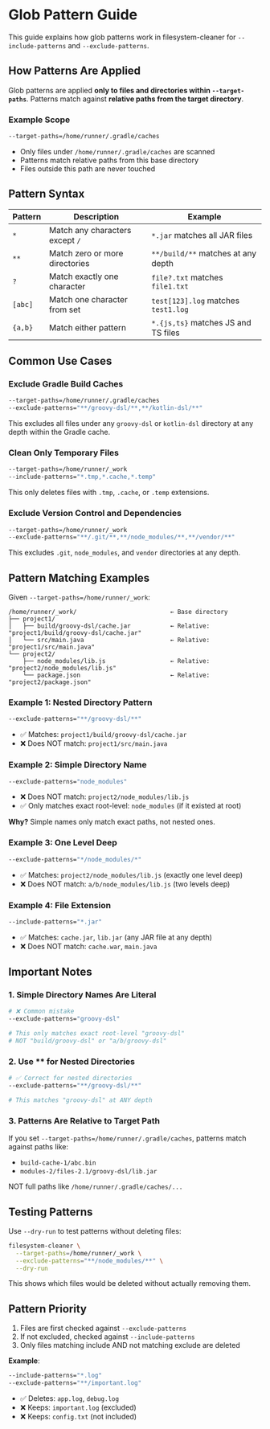# Glob Pattern Guide

This guide explains how glob patterns work in filesystem-cleaner for `--include-patterns` and `--exclude-patterns`.

## How Patterns Are Applied

Glob patterns are applied **only to files and directories within `--target-paths`**. Patterns match against **relative paths from the target directory**.

### Example Scope

```bash
--target-paths=/home/runner/.gradle/caches
```

- Only files under `/home/runner/.gradle/caches` are scanned
- Patterns match relative paths from this base directory
- Files outside this path are never touched

## Pattern Syntax

| Pattern | Description | Example |
|---------|-------------|---------|
| `*` | Match any characters except `/` | `*.jar` matches all JAR files |
| `**` | Match zero or more directories | `**/build/**` matches at any depth |
| `?` | Match exactly one character | `file?.txt` matches `file1.txt` |
| `[abc]` | Match one character from set | `test[123].log` matches `test1.log` |
| `{a,b}` | Match either pattern | `*.{js,ts}` matches JS and TS files |

## Common Use Cases

### Exclude Gradle Build Caches

```bash
--target-paths=/home/runner/.gradle/caches
--exclude-patterns="**/groovy-dsl/**,**/kotlin-dsl/**"
```

This excludes all files under any `groovy-dsl` or `kotlin-dsl` directory at any depth within the Gradle cache.

### Clean Only Temporary Files

```bash
--target-paths=/home/runner/_work
--include-patterns="*.tmp,*.cache,*.temp"
```

This only deletes files with `.tmp`, `.cache`, or `.temp` extensions.

### Exclude Version Control and Dependencies

```bash
--target-paths=/home/runner/_work
--exclude-patterns="**/.git/**,**/node_modules/**,**/vendor/**"
```

This excludes `.git`, `node_modules`, and `vendor` directories at any depth.

## Pattern Matching Examples

Given `--target-paths=/home/runner/_work`:

```
/home/runner/_work/                          ← Base directory
├── project1/
│   ├── build/groovy-dsl/cache.jar           ← Relative: "project1/build/groovy-dsl/cache.jar"
│   └── src/main.java                        ← Relative: "project1/src/main.java"
└── project2/
    ├── node_modules/lib.js                  ← Relative: "project2/node_modules/lib.js"
    └── package.json                         ← Relative: "project2/package.json"
```

### Example 1: Nested Directory Pattern

```bash
--exclude-patterns="**/groovy-dsl/**"
```

- ✅ Matches: `project1/build/groovy-dsl/cache.jar`
- ❌ Does NOT match: `project1/src/main.java`

### Example 2: Simple Directory Name

```bash
--exclude-patterns="node_modules"
```

- ❌ Does NOT match: `project2/node_modules/lib.js`
- ✅ Only matches exact root-level: `node_modules` (if it existed at root)

**Why?** Simple names only match exact paths, not nested ones.

### Example 3: One Level Deep

```bash
--exclude-patterns="*/node_modules/*"
```

- ✅ Matches: `project2/node_modules/lib.js` (exactly one level deep)
- ❌ Does NOT match: `a/b/node_modules/lib.js` (two levels deep)

### Example 4: File Extension

```bash
--include-patterns="*.jar"
```

- ✅ Matches: `cache.jar`, `lib.jar` (any JAR file at any depth)
- ❌ Does NOT match: `cache.war`, `main.java`

## Important Notes

### 1. Simple Directory Names Are Literal

```bash
# ❌ Common mistake
--exclude-patterns="groovy-dsl"

# This only matches exact root-level "groovy-dsl"
# NOT "build/groovy-dsl" or "a/b/groovy-dsl"
```

### 2. Use ** for Nested Directories

```bash
# ✅ Correct for nested directories
--exclude-patterns="**/groovy-dsl/**"

# This matches "groovy-dsl" at ANY depth
```

### 3. Patterns Are Relative to Target Path

If you set `--target-paths=/home/runner/.gradle/caches`, patterns match against paths like:
- `build-cache-1/abc.bin`
- `modules-2/files-2.1/groovy-dsl/lib.jar`

NOT full paths like `/home/runner/.gradle/caches/...`

## Testing Patterns

Use `--dry-run` to test patterns without deleting files:

```bash
filesystem-cleaner \
  --target-paths=/home/runner/_work \
  --exclude-patterns="**/node_modules/**" \
  --dry-run
```

This shows which files would be deleted without actually removing them.

## Pattern Priority

1. Files are first checked against `--exclude-patterns`
2. If not excluded, checked against `--include-patterns`
3. Only files matching include AND not matching exclude are deleted

**Example**:

```bash
--include-patterns="*.log"
--exclude-patterns="**/important.log"
```

- ✅ Deletes: `app.log`, `debug.log`
- ❌ Keeps: `important.log` (excluded)
- ❌ Keeps: `config.txt` (not included)
